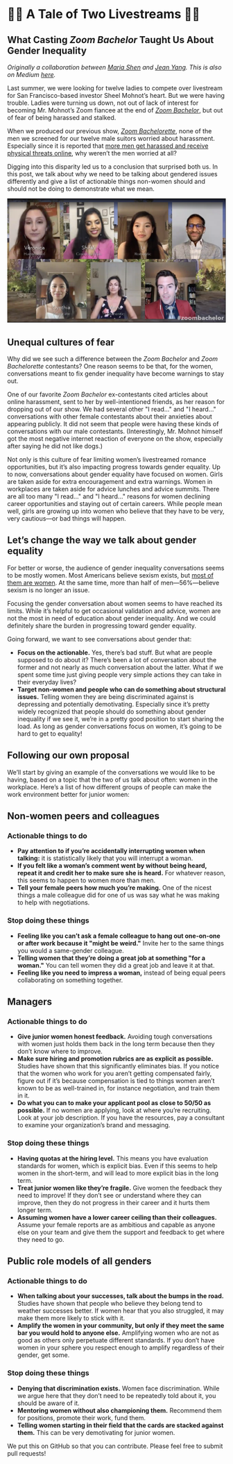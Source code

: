 # 👸🏻 A Tale of Two Livestreams 🤴🏾
## What Casting *Zoom Bachelor* Taught Us About Gender Inequality

*Originally a collaboration between [Maria Shen](https://twitter.com/MariaShen) and [Jean Yang](https://twitter.com/jeanqasaur). This is also on Medium [here](https://zoombachelor.medium.com/a-tale-of-two-livestreams-74a10fd11d11).*

Last summer, we were looking for twelve ladies to compete over livestream for San Francisco-based investor Sheel Mohnot’s heart. But we were having trouble. Ladies were turning us down, not out of lack of interest for becoming Mr. Mohnot’s Zoom fiancee at the end of [*Zoom Bachelor*](https://www.zoombachelor.com/), but out of fear of being harassed and stalked.

When we produced our previous show, [*Zoom Bachelorette*](https://www.zoombachelorette.com/), none of the men we screened for our twelve male suitors worried about harassment. Especially since it is reported that [more men get harassed and receive physical threats online](https://www.pewresearch.org/internet/2021/01/13/the-state-of-online-harassment/), why weren’t the men worried at all?

Digging into this disparity led us to a conclusion that surprised both us. In this post, we talk about why we need to be talking about gendered issues differently and give a list of actionable things non-women should and should not be doing to demonstrate what we mean.

![Image of ZoomBachelor](https://github.com/Zoom-Bachelor/a-tale-of-two-livestreams/blob/main/Screen%20Shot%202021-03-11%20at%2012.18.16%20AM.png)

## Unequal cultures of fear
Why did we see such a difference between the *Zoom Bachelor* and *Zoom Bachelorette* contestants? One reason seems to be that, for the women, conversations meant to fix gender inequality have become warnings to stay out.

One of our favorite *Zoom Bachelor* ex-contestants cited articles about online harassment, sent to her by well-intentioned friends, as her reason for dropping out of our show. We had several other "I read…" and "I heard…" conversations with other female contestants about their anxieties about appearing publicly. It did not seem that people were having these kinds of conversations with our male contestants. (Interestingly, Mr. Mohnot himself got the most negative internet reaction of everyone on the show, especially after saying he did not like dogs.)

Not only is this culture of fear limiting women’s livestreamed romance opportunities, but it’s also impacting progress towards gender equality. Up to now, conversations about gender equality have focused on women. Girls are taken aside for extra encouragement and extra warnings. Women in workplaces are taken aside for advice lunches and advice summits. There are all too many "I read…" and "I heard…" reasons for women declining career opportunities and staying out of certain careers. While people mean well, girls are growing up into women who believe that they have to be very, very cautious—or bad things will happen.

## Let’s change the way we talk about gender equality
For better or worse, the audience of gender inequality conversations seems to be mostly women. Most Americans believe sexism exists, but [most of them are women](https://www.pewresearch.org/fact-tank/2016/08/16/in-both-parties-men-and-women-differ-over-whether-women-still-face-obstacles-to-progress/). At the same time, more than half of men—56%—believe sexism is no longer an issue.

Focusing the gender conversation about women seems to have reached its limits. While it’s helpful to get occasional validation and advice, women are not the most in need of education about gender inequality. And we could definitely share the burden in progressing toward gender equality.

Going forward, we want to see conversations about gender that:
* **Focus on the actionable.** Yes, there’s bad stuff. But what are people supposed to do about it? There’s been a lot of conversation about the former and not nearly as much conversation about the latter. What if we spent some time just giving people very simple actions they can take in their everyday lives?
* **Target non-women and people who can do something about structural issues.** Telling women they are being discriminated against is depressing and potentially demotivating. Especially since it’s pretty widely recognized that people should do something about gender inequality if we see it, we’re in a pretty good position to start sharing the load.
As long as gender conversations focus on women, it’s going to be hard to get to equality!

## Following our own proposal
We’ll start by giving an example of the conversations we would like to be having, based on a topic that the two of us talk about often: women in the workplace. Here’s a list of how different groups of people can make the work environment better for junior women:


## Non-women peers and colleagues
### Actionable things to do
* **Pay attention to if you’re accidentally interrupting women when talking:** it is statistically likely that you will interrupt a woman.
* **If you felt like a woman’s comment went by without being heard, repeat it and credit her to make sure she is heard.** For whatever reason, this seems to happen to women more than men.
* **Tell your female peers how much you’re making.** One of the nicest things a male colleague did for one of us was say what he was making to help with negotiations.
### Stop doing these things
* **Feeling like you can’t ask a female colleague to hang out one-on-one or after work because it "might be weird."** Invite her to the same things you would a same-gender colleague.
* **Telling women that they’re doing a great job at something "for a woman."** You can tell women they did a great job and leave it at that.
* **Feeling like you need to impress a woman,** instead of being equal peers collaborating on something together.

## Managers
### Actionable things to do
* **Give junior women honest feedback.** Avoiding tough conversations with women just holds them back in the long term because then they don’t know where to improve.
* **Make sure hiring and promotion rubrics are as explicit as possible.** Studies have shown that this significantly eliminates bias. If you notice that the women who work for you aren’t getting compensated fairly, figure out if it’s because compensation is tied to things women aren’t known to be as well-trained in, for instance negotiation, and train them in it.
* **Do what you can to make your applicant pool as close to 50/50 as possible.** If no women are applying, look at where you’re recruiting. Look at your job description. If you have the resources, pay a consultant to examine your organization’s brand and messaging.

### Stop doing these things
* **Having quotas at the hiring level.** This means you have evaluation standards for women, which is explicit bias. Even if this seems to help women in the short-term, and will lead to more explicit bias in the long term.
* **Treat junior women like they’re fragile.** Give women the feedback they need to improve! If they don’t see or understand where they can improve, then they do not progress in their career and it hurts them longer term.
* **Assuming women have a lower career ceiling than their colleagues.** Assume your female reports are as ambitious and capable as anyone else on your team and give them the support and feedback to get where they need to go.

## Public role models of all genders
### Actionable things to do
* **When talking about your successes, talk about the bumps in the road.** Studies have shown that people who believe they belong tend to weather successes better. If women hear that you also struggled, it may make them more likely to stick with it.
* **Amplify the women in your community, but only if they meet the same bar you would hold to anyone else.** Amplifying women who are not as good as others only perpetuate different standards. If you don’t have women in your sphere you respect enough to amplify regardless of their gender, get some.

### Stop doing these things
* **Denying that discrimination exists.** Women face discrimination. While we argue here that they don’t need to be repeatedly told about it, you should be aware of it.
* **Mentoring women without also championing them.** Recommend them for positions, promote their work, fund them.
* **Telling women starting in their field that the cards are stacked against them.** This can be very demotivating for junior women.

We put this on GitHub so that you can contribute. Please feel free to submit pull requests!

